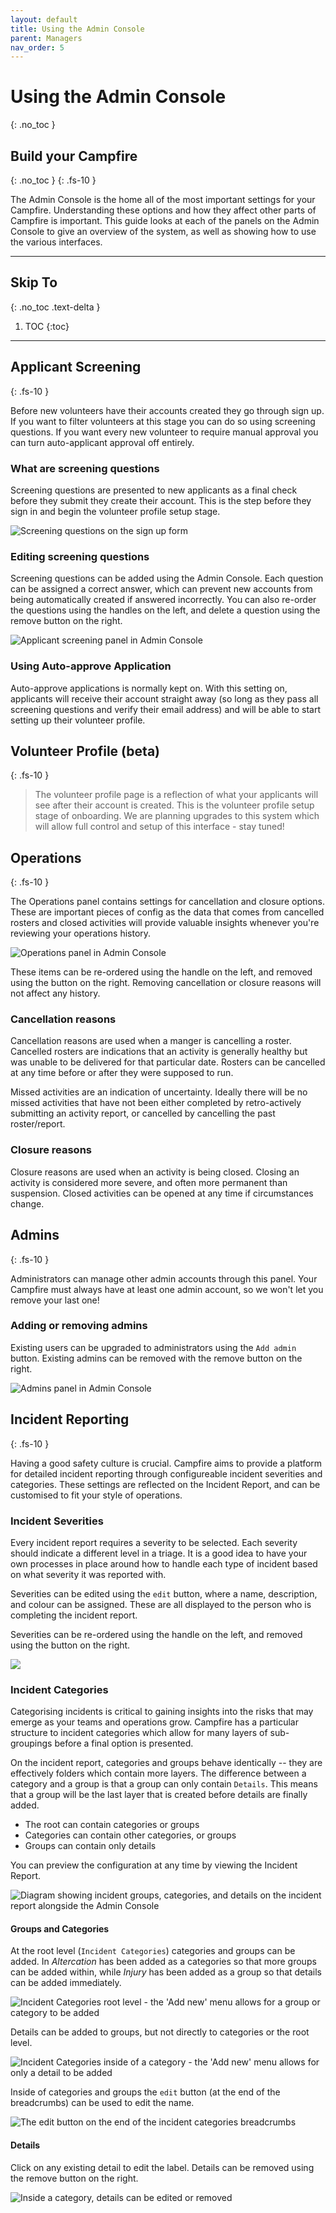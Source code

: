 ```yaml
---
layout: default
title: Using the Admin Console
parent: Managers
nav_order: 5
---
```


# Using the Admin Console

{: .no_toc }

## Build your Campfire

{: .no_toc }
{: .fs-10 }

The Admin Console is the home all of the most important settings for your Campfire. Understanding these options and how they affect other parts of Campfire is important. This guide looks at each of the panels on the Admin Console to give an overview of the system, as well as showing how to use the various interfaces.

---

## Skip To

{: .no_toc .text-delta }

1. TOC
   {:toc}

---

## Applicant Screening

{: .fs-10 }

Before new volunteers have their accounts created they go through sign up. If you want to filter volunteers at this stage you can do so using screening questions. If you want every new volunteer to require manual approval you can turn auto-applicant approval off entirely.

### What are screening questions

Screening questions are presented to new applicants as a final check before they submit they create their account. This is the step before they sign in and begin the volunteer profile setup stage.

![Screening questions on the sign up form](./assets/admin-console/screening-questions.png)

### Editing screening questions

Screening questions can be added using the Admin Console. Each question can be assigned a correct answer, which can prevent new accounts from being automatically created if answered incorrectly. You can also re-order the questions using the handles on the left, and delete a question using the remove button on the right.

![Applicant screening panel in Admin Console](./assets/admin-console/applicant-screening.png)

### Using Auto-approve Application

Auto-approve applications is normally kept on. With this setting on, applicants will receive their account straight away (so long as they pass all screening questions and verify their email address) and will be able to start setting up their volunteer profile.

## Volunteer Profile (beta)

{: .fs-10 }

> The volunteer profile page is a reflection of what your applicants will see after their account is created. This is the volunteer profile setup stage of onboarding. We are planning upgrades to this system which will allow full control and setup of this interface - stay tuned!

## Operations

{: .fs-10 }

The Operations panel contains settings for cancellation and closure options. These are important pieces of config as the data that comes from cancelled rosters and closed activities will provide valuable insights whenever you're reviewing your operations history.

![Operations panel in Admin Console](./assets/admin-console/operations.png)

These items can be re-ordered using the handle on the left, and removed using the button on the right. Removing cancellation or closure reasons will not affect any history.

### Cancellation reasons

Cancellation reasons are used when a manger is cancelling a roster. Cancelled rosters are indications that an activity is generally healthy but was unable to be delivered for that particular date. Rosters can be cancelled at any time before or after they were supposed to run.

Missed activities are an indication of uncertainty. Ideally there will be no missed activities that have not been either completed by retro-actively submitting an activity report, or cancelled by cancelling the past roster/report.

### Closure reasons

Closure reasons are used when an activity is being closed. Closing an activity is considered more severe, and often more permanent than suspension. Closed activities can be opened at any time if circumstances change.

## Admins

{: .fs-10 }

Administrators can manage other admin accounts through this panel. Your Campfire must always have at least one admin account, so we won't let you remove your last one!

<!-- ### Understanding admin privileges -->

<!-- Admins do things... -->

### Adding or removing admins

Existing users can be upgraded to administrators using the `Add admin` button. Existing admins can be removed with the remove button on the right.

![Admins panel in Admin Console](./assets/admin-console/admins.png)

## Incident Reporting

{: .fs-10 }

Having a good safety culture is crucial. Campfire aims to provide a platform for detailed incident reporting through configureable incident severities and categories. These settings are reflected on the Incident Report, and can be customised to fit your style of operations.

### Incident Severities

Every incident report requires a severity to be selected. Each severity should indicate a different level in a triage. It is a good idea to have your own processes in place around how to handle each type of incident based on what severity it was reported with.

Severities can be edited using the `edit` button, where a name, description, and colour can be assigned. These are all displayed to the person who is completing the incident report.

Severities can be re-ordered using the handle on the left, and removed using the button on the right.

![](./assets/admin-console/incident-reporting.png)

### Incident Categories

Categorising incidents is critical to gaining insights into the risks that may emerge as your teams and operations grow. Campfire has a particular structure to incident categories which allow for many layers of sub-groupings before a final option is presented.

On the incident report, categories and groups behave identically -- they are effectively folders which contain more layers. The difference between a category and a group is that a group can only contain `Details`. This means that a group will be the last layer that is created before details are finally added.

- The root can contain categories or groups
- Categories can contain other categories, or groups
- Groups can contain only details

You can preview the configuration at any time by viewing the Incident Report.

![Diagram showing incident groups, categories, and details on the incident report alongside the Admin Console](./assets/admin-console/incident-categories-diagram.png)

#### Groups and Categories

At the root level (`Incident Categories`) categories and groups can be added. In _Altercation_ has been added as a categories so that more groups can be added within, while _Injury_ has been added as a group so that details can be added immediately.

![Incident Categories root level - the 'Add new' menu allows for a group or category to be added](./assets/admin-console/incident-categories-root.png)

Details can be added to groups, but not directly to categories or the root level.

![Incident Categories inside of a category - the 'Add new' menu allows for only a detail to be added](./assets/admin-console/incident-categories-detail.png)

Inside of categories and groups the `edit` button (at the end of the breadcrumbs) can be used to edit the name.

![The edit button on the end of the incident categories breadcrumbs](./assets/admin-console/incident-edit-breadcrumb.png)

#### Details

Click on any existing detail to edit the label. Details can be removed using the remove button on the right.

![Inside a category, details can be edited or removed](./assets/admin-console/incident-categories-inside-category.png)
